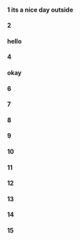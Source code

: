 #### 1 its a nice day outside 
#### 2
#### hello
#### 4
#### okay
#### 6
#### 7
#### 8
#### 9
#### 10
#### 11
#### 12
#### 13
#### 14
#### 15